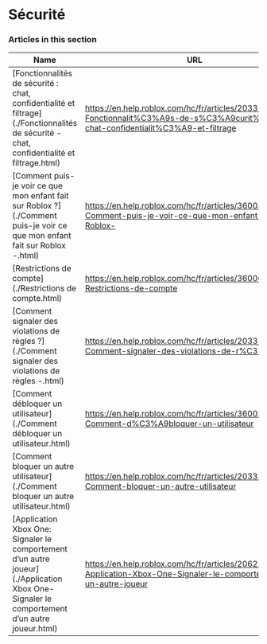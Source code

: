 # Sécurité  
### Articles in this section
Name|URL
-|-
[Fonctionnalités de sécurité : chat, confidentialité et filtrage](./Fonctionnalités de sécurité - chat, confidentialité et filtrage.html) |https://en.help.roblox.com/hc/fr/articles/203313120-Fonctionnalit%C3%A9s-de-s%C3%A9curit%C3%A9-chat-confidentialit%C3%A9-et-filtrage
[Comment puis-je voir ce que mon enfant fait sur Roblox ?](./Comment puis-je voir ce que mon enfant fait sur Roblox -.html) |https://en.help.roblox.com/hc/fr/articles/360031384652-Comment-puis-je-voir-ce-que-mon-enfant-fait-sur-Roblox-
[Restrictions de compte](./Restrictions de compte.html) |https://en.help.roblox.com/hc/fr/articles/360000375686-Restrictions-de-compte
[Comment signaler des violations de règles ?](./Comment signaler des violations de règles -.html) |https://en.help.roblox.com/hc/fr/articles/203312410-Comment-signaler-des-violations-de-r%C3%A8gles-
[Comment débloquer un utilisateur](./Comment débloquer un utilisateur.html) |https://en.help.roblox.com/hc/fr/articles/360033386312-Comment-d%C3%A9bloquer-un-utilisateur
[Comment bloquer un autre utilisateur](./Comment bloquer un autre utilisateur.html) |https://en.help.roblox.com/hc/fr/articles/203314270-Comment-bloquer-un-autre-utilisateur
[Application Xbox One: Signaler le comportement d’un autre joueur](./Application Xbox One- Signaler le comportement d’un autre joueur.html) |https://en.help.roblox.com/hc/fr/articles/206210440-Application-Xbox-One-Signaler-le-comportement-d-un-autre-joueur